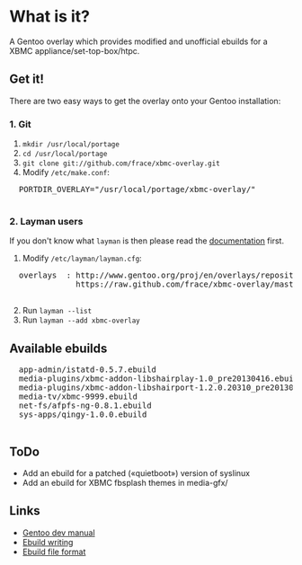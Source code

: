 What is it?
============
A Gentoo overlay which provides modified and unofficial ebuilds
for a XBMC appliance/set-top-box/htpc.

Get it!
------
There are two easy ways to get the overlay onto your Gentoo installation:

### 1. Git
1. `mkdir /usr/local/portage`
2. `cd /usr/local/portage`
3. `git clone git://github.com/frace/xbmc-overlay.git`
4. Modify `/etc/make.conf`:

  <pre>
  PORTDIR_OVERLAY="/usr/local/portage/xbmc-overlay/"
  </pre>

### 2. Layman users
If you don't know what `layman` is then please read the [documentation][docs-layman] first.


1. Modify `/etc/layman/layman.cfg`:

  <pre>
  overlays  : http://www.gentoo.org/proj/en/overlays/repositories.xml
              https://raw.github.com/frace/xbmc-overlay/master/repositories.xml
  </pre>

2. Run `layman --list`
3. Run `layman --add xbmc-overlay`

[docs-layman]: http://www.gentoo.org/proj/en/overlays/userguide.xml

Available ebuilds
-----------------

  <pre>
  app-admin/istatd-0.5.7.ebuild
  media-plugins/xbmc-addon-libshairplay-1.0_pre20130416.ebuild
  media-plugins/xbmc-addon-libshairport-1.2.0.20310_pre20130221.ebuild
  media-tv/xbmc-9999.ebuild
  net-fs/afpfs-ng-0.8.1.ebuild
  sys-apps/qingy-1.0.0.ebuild
  </pre>

ToDo
----
- Add an ebuild for a patched («quietboot») version of syslinux
- Add an ebuild for XBMC fbsplash themes in media-gfx/

Links
-----
- [Gentoo dev manual][docs-devmanual]
- [Ebuild writing][docs-devmanual-ebuild]
- [Ebuild file format][docs-devmanual-ebuild-format]

[docs-devmanual]: http://devmanual.gentoo.org/
[docs-devmanual-ebuild]: http://devmanual.gentoo.org/ebuild-writing/
[docs-devmanual-ebuild-format]: http://devmanual.gentoo.org/ebuild-writing/file-format/
